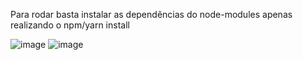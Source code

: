 Para rodar basta instalar as dependências do node-modules apenas realizando o npm/yarn install

![image](https://user-images.githubusercontent.com/70669306/236486434-99dde95a-6a35-46a3-9178-a98bb3f79cd9.png)
![image](https://user-images.githubusercontent.com/70669306/236486542-4ea3b259-4fca-41e1-bf8a-48931f727e99.png)
